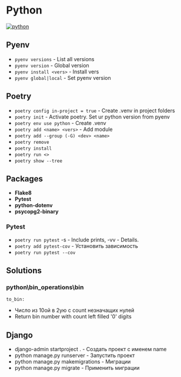 # Python
[![python](https://github.com/Pryanik0071/Python/actions/workflows/test.yml/badge.svg)](https://github.com/Pryanik0071/Python/actions/workflows/test.yml)

## Pyenv
+ `pyenv versions` - List all versions
+ `pyenv version` - Global version
+ `pyenv install <vers>` - Install vers
+ `pyenv global|local` - Set pyenv version 

## Poetry
+ `poetry config in-project = true` - Create .venv in project folders
+ `poetry init` - Activate poetry. Set ur python version from pyenv
+ `poetry env use python` - Create .venv
+ `poetry add <name> <vers>` - Add module
+ `poetry add --group (-G) <dev> <name>`
+ `poetry remove`
+ `poetry install`
+ `poetry run <>`
+ `poetry show --tree`

## Packages
+ **Flake8**
+ **Pytest**
+ **python-dotenv**
+ **psycopg2-binary**

### Pytest
+ `poetry run pytest` -s - Include prints, -vv - Details.
+ `poetry add pytest-cov` - Установить зависимость
+ `poetry run pytest --cov`

## Solutions
### python\bin_operations\bin
`to_bin:`
+ Число из 10ой в 2ую с count незначащих нулей
+ Return bin number with count left filled '0' digits

## Django
+ django-admin startproject <name> . - Создать проект с именем name
+ python manage.py runserver - Запустить проект
+ python manage.py makemigrations - Миграции
+ python manage.py migrate - Применить миграции